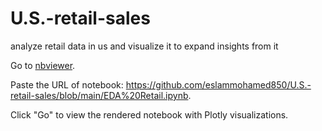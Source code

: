 # U.S.-retail-sales
analyze retail data in us and visualize it to expand insights from it 

Go to [nbviewer](https://nbviewer.org/).

Paste the URL of notebook: https://github.com/eslammohamed850/U.S.-retail-sales/blob/main/EDA%20Retail.ipynb.

Click "Go" to view the rendered notebook with Plotly visualizations.
